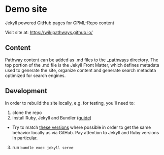 # Demo site
Jekyll powered GitHub pages for GPML-Repo content

Visit site at: https://wikipathways.github.io/

## Content
Pathway content can be added as .md files to the [\_pathways](https://github.com/wikipathways/wikipathways.github.io/tree/main/_pathways) directory. The top portion of the .md file is the Jekyll Front Matter, which defines metadata used to generate the site, organize content and generate search metadata optimized for search engines.

## Development
In order to rebuild the site locally, e.g. for testing, you'll need to:
1. clone the repo
2. install Ruby, Jekyll and Bundler ([guide](https://jekyllrb.com/docs/installation/))
  * Try to match [these versions](https://pages.github.com/versions/) where possible in order to get the same behavior locally as via GitHub. Pay attention to Jekyll and Ruby versions in particular.
3. run `bundle exec jekyll serve`
